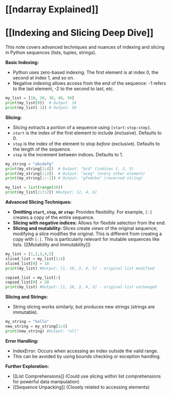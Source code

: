 # [[ndarray Explained]]
# [[Indexing and Slicing Deep Dive]] 
This note covers advanced techniques and nuances of indexing and slicing in Python sequences (lists, tuples, strings).

**Basic Indexing:**

*   Python uses zero-based indexing.  The first element is at index 0, the second at index 1, and so on.
*   Negative indexing allows access from the end of the sequence: -1 refers to the last element, -2 to the second to last, etc.

```python
my_list = [10, 20, 30, 40, 50]
print(my_list[0])  # Output: 10
print(my_list[-1]) # Output: 50
```

**Slicing:**

*   Slicing extracts a portion of a sequence using `[start:stop:step]`.
*   `start` is the index of the first element to include (inclusive). Defaults to 0.
*   `stop` is the index of the element to stop *before* (exclusive). Defaults to the length of the sequence.
*   `step` is the increment between indices. Defaults to 1.

```python
my_string = "abcdefg"
print(my_string[1:4])  # Output: "bcd" (indices 1, 2, 3)
print(my_string[::2])  # Output: "aceg" (every other element)
print(my_string[::-1]) # Output: "gfedcba" (reversed string)

my_list = list(range(10))
print(my_list[2:7:2]) #Output: [2, 4, 6]
```

**Advanced Slicing Techniques:**

*   **Omitting `start`, `stop`, or `step`:**  Provides flexibility.  For example, `[:]` creates a copy of the entire sequence.
*   **Slicing with negative indices:** Allows for flexible selection from the end.
*   **Slicing and mutability:** Slices create *views* of the original sequence; modifying a slice modifies the original.  This is different from creating a copy with `[:]`.  This is particularly relevant for mutable sequences like lists.  ([[Mutability and Immutability]])

```python
my_list = [1,2,3,4,5]
sliced_list = my_list[1:4]
sliced_list[0] = 10
print(my_list) #Output: [1, 10, 3, 4, 5] - original list modified

copied_list = my_list[:]
copied_list[0] = 20
print(my_list) #Output: [1, 10, 3, 4, 5] - original list unchanged
```

**Slicing and Strings:**

* String slicing works similarly, but produces new strings (strings are immutable).

```python
my_string = "hello"
new_string = my_string[1:4]
print(new_string) #Output: "ell"
```


**Error Handling:**

*   IndexError: Occurs when accessing an index outside the valid range.
*   This can be avoided by using bounds checking or exception handling.


**Further Exploration:**

* [[List Comprehensions]]  (Could use slicing within list comprehensions for powerful data manipulation)
* [[Sequence Unpacking]] (Closely related to accessing elements)

